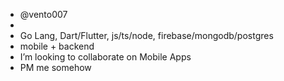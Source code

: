 - @vento007
- 
- Go Lang, Dart/Flutter, js/ts/node, firebase/mongodb/postgres
- mobile + backend
- I’m looking to collaborate on Mobile Apps
- PM me somehow

<!---
vento007/vento007 is a ✨ special ✨ repository because its `README.md` (this file) appears on your GitHub profile.
You can click the Preview link to take a look at your changes.
--->



